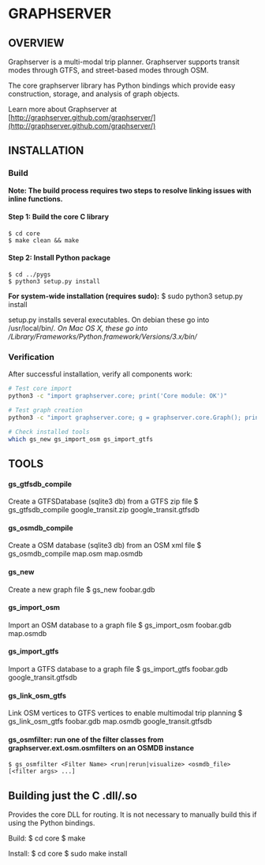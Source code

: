 # GRAPHSERVER

## OVERVIEW 

Graphserver is a multi-modal trip planner. Graphserver supports transit modes
through GTFS, and street-based modes through OSM.

The core graphserver library has Python bindings which provide easy construction, 
storage, and analysis of graph objects.

Learn more about Graphserver at [http://graphserver.github.com/graphserver/](http://graphserver.github.com/graphserver/)

## INSTALLATION

### Build

**Note: The build process requires two steps to resolve linking issues with inline functions.**

#### Step 1: Build the core C library
    $ cd core
    $ make clean && make

#### Step 2: Install Python package
    $ cd ../pygs
    $ python3 setup.py install

**For system-wide installation (requires sudo):**
    $ sudo python3 setup.py install

setup.py installs several executables.  On debian these go into /usr/local/bin/*.
On Mac OS X, these go into
/Library/Frameworks/Python.framework/Versions/3.x/bin/*

### Verification

After successful installation, verify all components work:

```bash
# Test core import
python3 -c "import graphserver.core; print('Core module: OK')"

# Test graph creation
python3 -c "import graphserver.core; g = graphserver.core.Graph(); print('Graph creation: OK')"

# Check installed tools
which gs_new gs_import_osm gs_import_gtfs
```

## TOOLS

#### gs_gtfsdb_compile
Create a GTFSDatabase (sqlite3 db) from a GTFS zip file
    $ gs_gtfsdb_compile google_transit.zip google_transit.gtfsdb

#### gs_osmdb_compile
Create a OSM database (sqlite3 db) from an OSM xml file
    $ gs_osmdb_compile map.osm map.osmdb

#### gs_new
Create a new graph file
    $ gs_new foobar.gdb

#### gs_import_osm
Import an OSM database to a graph file
    $ gs_import_osm foobar.gdb map.osmdb

#### gs_import_gtfs
Import a GTFS database to a graph file
    $ gs_import_gtfs foobar.gdb google_transit.gtfsdb

#### gs_link_osm_gtfs
Link OSM vertices to GTFS vertices to enable multimodal trip planning
    $ gs_link_osm_gtfs foobar.gdb map.osmdb google_transit.gtfsdb

#### gs_osmfilter: run one of the filter classes from graphserver.ext.osm.osmfilters on an OSMDB instance
    $ gs_osmfilter <Filter Name> <run|rerun|visualize> <osmdb_file> [<filter args> ...]
   
## Building just the C .dll/.so

Provides the core DLL for routing. It is not necessary to manually build this if
using the Python bindings.

Build:
    $ cd core
    $ make

Install:
    $ cd core
    $ sudo make install

